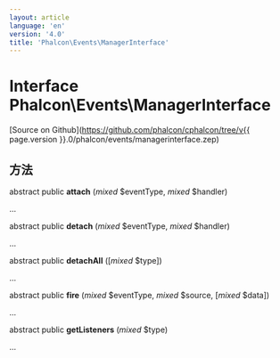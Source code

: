 ```yaml
---
layout: article
language: 'en'
version: '4.0'
title: 'Phalcon\Events\ManagerInterface'
---
```

# Interface **Phalcon\Events\ManagerInterface**

[Source on Github](https://github.com/phalcon/cphalcon/tree/v{{ page.version }}.0/phalcon/events/managerinterface.zep)

## 方法

abstract public **attach** (*mixed* $eventType, *mixed* $handler)

...

abstract public **detach** (*mixed* $eventType, *mixed* $handler)

...

abstract public **detachAll** ([*mixed* $type])

...

abstract public **fire** (*mixed* $eventType, *mixed* $source, [*mixed* $data])

...

abstract public **getListeners** (*mixed* $type)

...